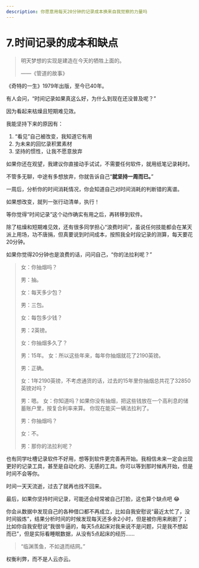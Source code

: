 ```yaml
---
description: 你愿意用每天20分钟的记录成本换来自我觉察的力量吗
---
```


# 7.时间记录的成本和缺点

> 明天梦想的实现是建造在今天的牺牲上面的。
>
> ——《管道的故事》

《奇特的一生》1979年出版，至今已40年。

有人会问，“时间记录如果真这么好，为什么到现在还没普及呢？”

因为看起来枯燥且短期难见效。

我能坚持下来的原因有：

1. “看见”自己被改变，我知道它有用
2. 为未来的回忆录积累素材
3. 坚持的惯性，让我不愿意放弃

如果你还在观望，我建议你直接动手试试，不需要任何软件，就用纸笔记录耗时。

不管多无聊，中途有多想放弃，你就告诉自己“**就坚持一周而已。**”

一周后，分析你的时间消耗情况，你会知道自己对时间消耗的判断错的离谱。

如果想改变，就列一张行动清单，执行！

等你觉得“时间记录”这个动作确实有用之后，再转移到软件。

除了枯燥和短期难见效，还有很多同学担心“浪费时间”，虽说任何技能都会在某天派上用场，功不唐捐，但真要说到时间成本，按照我全时段记录的测算，每天要花20分钟。

如果你觉得20分钟也是浪费的话，问问自己，“你的法拉利呢？”

> 女：你抽烟吗？
>
> 男：抽。
>
> 女：每天多少包？
>
> 男：三包。
>
> 女：每包多少钱？
>
> 男：2英镑。
>
> 女：你抽烟多久了？
>
> 男：15年。 女：所以这些年来，每年你抽烟就花了2190英镑。
>
> 男：正确。
>
> 女：1年2190英镑，不考虑通货的话，过去的15年里你抽烟总共花了32850英镑对吗？
>
> 男：嗯。 女：你知道吗？如果你没有抽烟，把这些钱放在一个高利息的储蓄账户里，按复合利率来算。 你现在能买一辆法拉利了。
>
> 男：你抽烟吗？
>
> 女：不。
>
> 男：那你的​​法拉利呢？

也有同学吐槽记录软件不好用，想等到软件更完善再开始。我相信未来一定会出现更好的记录工具，甚至是自动化的、无感的工具。你可以等到那时候再开始，但是时间不会等你。

时间一天天流逝，过去了就再也找不回来。

最后，如果你坚持时间记录，可能还会经常被自己打脸，这也算个缺点吧 😂

你会从数据中发现自己的各种借口都不再成立，比如自我安慰说“最近太忙了，没时间锻炼”，结果分析时间的时候发现每天还多余2小时，但是被你用来刷剧了；比如你自我安慰说“我很牛逼的，每天5点起床对我来说不是问题，只是我不想起而已”，但是实际看睡眠数据，从没有5点起床的经历......

> “临渊羡鱼，不如退而结网。”

权衡利弊，而不是人云亦云。

